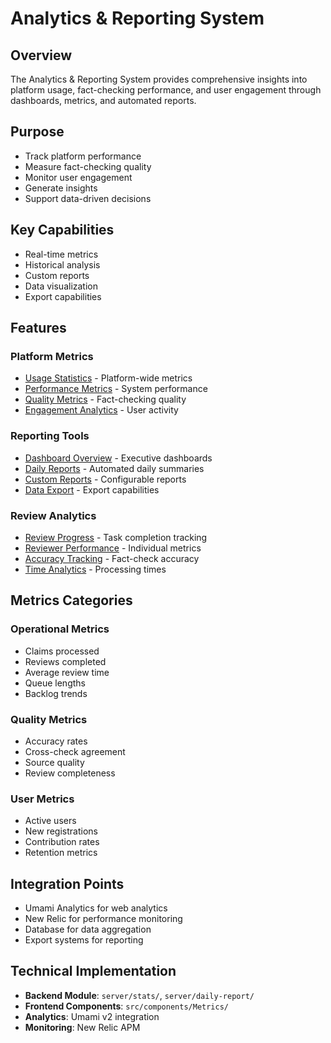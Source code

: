 # Analytics & Reporting System

## Overview
The Analytics & Reporting System provides comprehensive insights into platform usage, fact-checking performance, and user engagement through dashboards, metrics, and automated reports.

## Purpose
- Track platform performance
- Measure fact-checking quality
- Monitor user engagement
- Generate insights
- Support data-driven decisions

## Key Capabilities
- Real-time metrics
- Historical analysis
- Custom reports
- Data visualization
- Export capabilities

## Features

### Platform Metrics
- [Usage Statistics](./features/usage-statistics.md) - Platform-wide metrics
- [Performance Metrics](./features/performance-metrics.md) - System performance
- [Quality Metrics](./features/quality-metrics.md) - Fact-checking quality
- [Engagement Analytics](./features/engagement-analytics.md) - User activity

### Reporting Tools
- [Dashboard Overview](./features/dashboard-overview.md) - Executive dashboards
- [Daily Reports](./features/daily-reports.md) - Automated daily summaries
- [Custom Reports](./features/custom-reports.md) - Configurable reports
- [Data Export](./features/data-export.md) - Export capabilities

### Review Analytics
- [Review Progress](./features/review-progress.md) - Task completion tracking
- [Reviewer Performance](./features/reviewer-performance.md) - Individual metrics
- [Accuracy Tracking](./features/accuracy-tracking.md) - Fact-check accuracy
- [Time Analytics](./features/time-analytics.md) - Processing times

## Metrics Categories

### Operational Metrics
- Claims processed
- Reviews completed
- Average review time
- Queue lengths
- Backlog trends

### Quality Metrics
- Accuracy rates
- Cross-check agreement
- Source quality
- Review completeness

### User Metrics
- Active users
- New registrations
- Contribution rates
- Retention metrics

## Integration Points
- Umami Analytics for web analytics
- New Relic for performance monitoring
- Database for data aggregation
- Export systems for reporting

## Technical Implementation
- **Backend Module**: `server/stats/`, `server/daily-report/`
- **Frontend Components**: `src/components/Metrics/`
- **Analytics**: Umami v2 integration
- **Monitoring**: New Relic APM